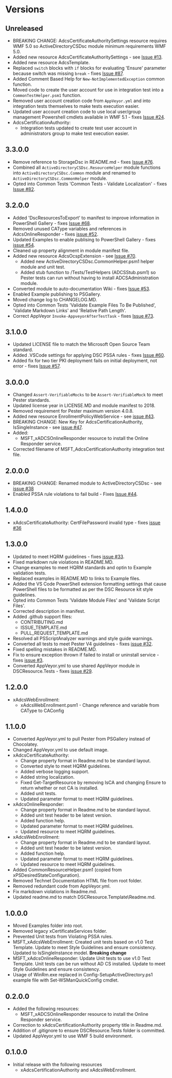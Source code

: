 # Versions

## Unreleased

- BREAKING CHANGE: AdcsCertificateAuthoritySettings resource requires WMF 5.0
  so ActiveDirectoryCSDsc module minimum requirements WMF 5.0.
- Added new resource AdcsCertificateAuthoritySettings - see
  [Issue #13](https://github.com/PowerShell/ActiveDirectoryCSDsc/issues/13).
- Added new resource AdcsTemplate.
- Replaced `switch` blocks with `if` blocks for evaluating 'Ensure' parameter
  because switch was missing `break` - fixes [Issue #87](https://github.com/PowerShell/ActiveDirectoryCSDsc/issues/87).
- Added Comment Based Help for `New-NotImplementedException` common function.
- Moved code to create the user account for use in integration test into a
  `CommonTestHelper.psm1` function.
- Removed user account creation code from `AppVeyor.yml` and into integration
  tests themselves to make tests execution easier.
- Updated user account creation code to use local user/group management Powershell
  cmdlets available in WMF 5.1 - fixes [Issue #24](https://github.com/PowerShell/ActiveDirectoryCSDsc/issues/24).
- AdcsCertificationAuthority:
  - Integration tests updated to create test user account in administrators
    group to make test execution easier.

## 3.3.0.0

- Remove reference to StorageDsc in README.md - fixes [Issue #76](https://github.com/PowerShell/ActiveDirectoryCSDsc/issues/76).
- Combined all `ActiveDirectoryCSDsc.ResourceHelper` module functions into
  `ActiveDirectoryCSDsc.Common` module and renamed to `ActiveDirectoryCSDsc.CommonHelper`
  module.
- Opted into Common Tests 'Common Tests - Validate Localization' -
  fixes [Issue #82](https://github.com/PowerShell/ActiveDirectoryCSDsc/issues/82).

## 3.2.0.0

- Added 'DscResourcesToExport' to manifest to improve information in
  PowerShell Gallery - fixes [Issue #68](https://github.com/PowerShell/ActiveDirectoryCSDsc/issues/68).
- Removed unused CAType variables and references in AdcsOnlineResponder - fixes
  [issue #52](https://github.com/PowerShell/ActiveDirectoryCSDsc/issues/52).
- Updated Examples to enable publising to PowerShell Gallery - fixes
  [issue #54](https://github.com/PowerShell/ActiveDirectoryCSDsc/issues/54).
- Cleaned up property alignment in module manifest file.
- Added new resource AdcsOcspExtension - see [Issue #70](https://github.com/PowerShell/ActiveDirectoryCSDsc/issues/70).
  - Added new ActiveDirectoryCSDsc.CommonHelper.psm1 helper module and unit test.
  - Added stub function to /Tests/TestHelpers (ADCSStub.psm1) so Pester tests
    can run without having to install ADCSAdministration module.
- Converted module to auto-documentation Wiki - fixes [Issue #53](https://github.com/PowerShell/ActiveDirectoryCSDsc/issues/53).
- Enabled Example publishing to PSGallery.
- Moved change log to CHANGELOG.MD.
- Opted into Common Tests 'Validate Example Files To Be Published',
  'Validate Markdown Links' and 'Relative Path Length'.
- Correct AppVeyor `Invoke-AppveyorAfterTestTask` - fixes [Issue #73](https://github.com/PowerShell/ActiveDirectoryCSDsc/issues/73).

## 3.1.0.0

- Updated LICENSE file to match the Microsoft Open Source Team standard.
- Added .VSCode settings for applying DSC PSSA rules - fixes [Issue #60](https://github.com/PowerShell/ActiveDirectoryCSDsc/issues/60).
- Added fix for two tier PKI deployment fails on initial deployment,
  not error - fixes [Issue #57](https://github.com/PowerShell/ActiveDirectoryCSDsc/issues/57).

## 3.0.0.0

- Changed `Assert-VerifiableMocks` to be `Assert-VerifiableMock` to meet
  Pester standards.
- Updated license year in LICENSE.MD and module manifest to 2018.
- Removed requirement for Pester maximum version 4.0.8.
- Added new resource EnrollmentPolicyWebService - see
  [issue #43](https://github.com/PowerShell/ActiveDirectoryCSDsc/issues/43).
- BREAKING CHANGE: New Key for AdcsCertificationAuthority, IsSingleInstance - see
  [issue #47](https://github.com/PowerShell/ActiveDirectoryCSDsc/issues/47).
- Added:
  - MSFT_xADCSOnlineResponder resource to install the Online Responder service.
- Corrected filename of MSFT_AdcsCertificationAuthority integration test file.

## 2.0.0.0

- BREAKING CHANGE: Renamed module to ActiveDirectoryCSDsc - see
  [issue #38](https://github.com/PowerShell/xAdcsDeployment/issues/38)
- Enabled PSSA rule violations to fail build - Fixes [Issue #44](https://github.com/PowerShell/ActiveDirectoryCSDsc/issues/44).

## 1.4.0.0

- xAdcsCertificateAuthority: CertFilePassword invalid type - fixes
  [issue #36](https://github.com/PowerShell/xAdcsDeployment/issues/36)

## 1.3.0.0

- Updated to meet HQRM guidelines - fixes
  [issue #33](https://github.com/PowerShell/xAdcsDeployment/issues/33).
- Fixed markdown rule violations in README.MD.
- Change examples to meet HQRM standards and optin to Example validation
  tests.
- Replaced examples in README.MD to links to Example files.
- Added the VS Code PowerShell extension formatting settings that cause PowerShell
  files to be formatted as per the DSC Resource kit style guidelines.
- Opted into Common Tests 'Validate Module Files' and 'Validate Script Files'.
- Corrected description in manifest.
- Added .github support files:
  - CONTRIBUTING.md
  - ISSUE_TEMPLATE.md
  - PULL_REQUEST_TEMPLATE.md
- Resolved all PSScriptAnalyzer warnings and style guide warnings.
- Converted all tests to meet Pester V4 guidelines - fixes
  [issue #32](https://github.com/PowerShell/xAdcsDeployment/issues/32).
- Fixed spelling mistakes in README.MD.
- Fix to ensure exception thrown if failed to install or uninstall service - fixes
  [issue #3](https://github.com/PowerShell/xAdcsDeployment/issues/3).
- Converted AppVeyor.yml to use shared AppVeyor module in DSCResource.Tests - fixes
  [issue #29](https://github.com/PowerShell/xAdcsDeployment/issues/29).

## 1.2.0.0

- xAdcsWebEnrollment:
  - xAdcsWebEnrollment.psm1 - Change reference and variable from CAType to CAConfig

## 1.1.0.0

- Converted AppVeyor.yml to pull Pester from PSGallery instead of Chocolatey.
- Changed AppVeyor.yml to use default image.
- xAdcsCertificateAuthority:
  - Change property format in Readme.md to be standard layout.
  - Converted style to meet HQRM guidelines.
  - Added verbose logging support.
  - Added string localization.
  - Fixed Get-TargetResource by removing IsCA and changing Ensure to return whether
    or not CA is installed.
  - Added unit tests.
  - Updated parameter format to meet HQRM guidelines.
- xAdcsOnlineResponder:
  - Change property format in Readme.md to be standard layout.
  - Added unit test header to be latest version.
  - Added function help.
  - Updated parameter format to meet HQRM guidelines.
  - Updated resource to meet HQRM guidelines.
- xAdcsWebEnrollment:
  - Change property format in Readme.md to be standard layout.
  - Added unit test header to be latest version.
  - Added function help.
  - Updated parameter format to meet HQRM guidelines.
  - Updated resource to meet HQRM guidelines.
- Added CommonResourceHelper.psm1 (copied from xPSDesiredStateConfiguration).
- Removed Technet Documentation HTML file from root folder.
- Removed redundant code from AppVeyor.yml.
- Fix markdown violations in Readme.md.
- Updated readme.md to match DSCResource.Template\Readme.md.

## 1.0.0.0

- Moved Examples folder into root.
- Removed legacy xCertificateServices folder.
- Prevented Unit tests from Violating PSSA rules.
- MSFT_xAdcsWebEnrollment: Created unit tests based on v1.0 Test Template.
                           Update to meet Style Guidelines and ensure consistency.
                           Updated to IsSingleInstance model. **Breaking change**
- MSFT_xAdcsOnlineResponder: Update Unit tests to use v1.0 Test Template.
                             Unit tests can be run without AD CS installed.
                             Update to meet Style Guidelines and ensure consistency.
- Usage of WinRm.exe replaced in Config-SetupActiveDirectory.ps1 example file
  with Set-WSManQuickConfig cmdlet.

## 0.2.0.0

- Added the following resources:
  - MSFT_xADCSOnlineResponder resource to install the Online Responder service.
- Correction to xAdcsCertificationAuthority property title in Readme.md.
- Addition of .gitignore to ensure DSCResource.Tests folder is committed.
- Updated AppVeyor.yml to use WMF 5 build environment.

## 0.1.0.0

- Initial release with the following resources
  - xAdcsCertificationAuthority and xAdcsWebEnrollment.
